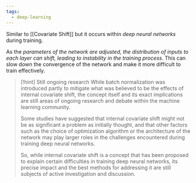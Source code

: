 ```yaml
---
tags:
  - deep-learning
---
```

Similar to [[Covariate Shift]] but it occurs within *deep neural networks* during training.

As the *parameters of the network are adjusted, the distribution of inputs to each layer can shift, leading to instability in the training process*. This can slow down the convergence of the network and make it more difficult to train effectively.

>[!hint] Still ongoing research
>While batch normalization was introduced partly to mitigate what was believed to be the effects of internal covariate shift, the concept itself and its exact implications are still areas of ongoing research and debate within the machine learning community.
>
>Some studies have suggested that internal covariate shift might not be as significant a problem as initially thought, and that other factors such as the choice of optimization algorithm or the architecture of the network may play larger roles in the challenges encountered during training deep neural networks.
>
>So, while internal covariate shift is a concept that has been proposed to explain certain difficulties in training deep neural networks, its precise impact and the best methods for addressing it are still subjects of active investigation and discussion.

